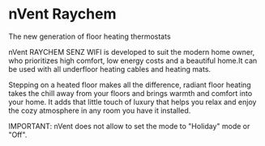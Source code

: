 # nVent Raychem

The new generation of floor heating thermostats

nVent RAYCHEM SENZ WIFI is developed to suit the modern home owner, who prioritizes high comfort, low energy costs and a beautiful home.It can be used with all underfloor heating cables and heating mats.

Stepping on a heated floor makes all the difference, radiant floor heating takes the chill away from your floors and brings warmth and comfort into your home. It adds that little touch of luxury that helps you relax and enjoy the cozy atmosphere in any room you have it installed.

IMPORTANT: nVent does not allow to set the mode to "Holiday" mode or "Off".
